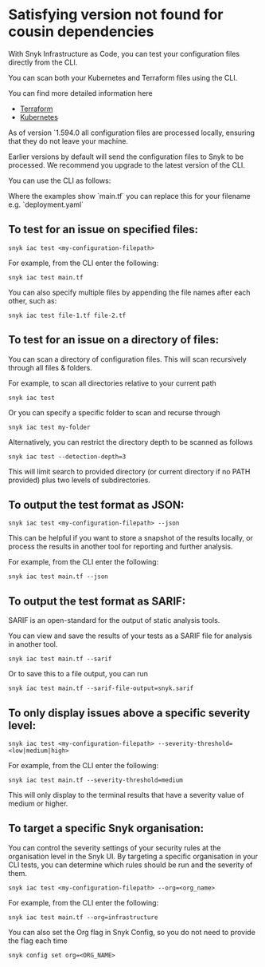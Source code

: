 # Satisfying version not found for cousin dependencies

With Snyk Infrastructure as Code, you can test your configuration files directly from the CLI.

You can scan both your Kubernetes and Terraform files using the CLI.

You can find more detailed information here

* [Terraform](https://support.snyk.io/hc/en-us/articles/360013723877-Test-your-Terraform-files-with-our-CLI-tool)
* [Kubernetes](https://support.snyk.io/hc/en-us/articles/360012429477-Test-your-Kubernetes-files-with-our-CLI-tool)

As of version \`1.594.0 all configuration files are processed locally, ensuring that they do not leave your machine. 

Earlier versions by default will send the configuration files to Snyk to be processed. We recommend you upgrade to the latest version of the CLI. 

You can use the CLI as follows:

Where the examples show \`main.tf\` you can replace this for your filename e.g. \`deployment.yaml\`

## To test for an issue on specified files:

```text
snyk iac test <my-configuration-filepath>
```

For example, from the CLI enter the following:

```text
snyk iac test main.tf
```

You can also specify multiple files by appending the file names after each other, such as:

```text
snyk iac test file-1.tf file-2.tf
```

## To test for an issue on a directory of files:

You can scan a directory of configuration files. This will scan recursively through all files & folders. 

For example, to scan all directories relative to your current path

```text
snyk iac test
```

Or you can specify a specific folder to scan and recurse through

```text
snyk iac test my-folder
```

Alternatively, you can restrict the directory depth to be scanned as follows

```text
snyk iac test --detection-depth=3 
```

This will limit search to provided directory \(or current directory if no PATH provided\) plus two levels of subdirectories.

## To output the test format as JSON:

```text
snyk iac test <my-configuration-filepath> --json
```

This can be helpful if you want to store a snapshot of the results locally, or process the results in another tool for reporting and further analysis. 

For example, from the CLI enter the following:

```text
snyk iac test main.tf --json
```

## To output the test format as SARIF:

SARIF is an open-standard for the output of static analysis tools.

You can view and save the results of your tests as a SARIF file for analysis in another tool.

```text
snyk iac test main.tf --sarif
```

Or to save this to a file output, you can run

```text
snyk iac test main.tf --sarif-file-output=snyk.sarif
```

## To only display issues above a specific severity level:

```text
snyk iac test <my-configuration-filepath> --severity-threshold=<low|medium|high>
```

For example, from the CLI enter the following:

```text
snyk iac test main.tf --severity-threshold=medium
```

This will only display to the terminal results that have a severity value of medium or higher.

## To target a specific Snyk organisation:

You can control the severity settings of your security rules at the organisation level in the Snyk UI. By targeting a specific organisation in your CLI tests, you can determine which rules should be run and the severity of them. 

```text
snyk iac test <my-configuration-filepath> --org=<org_name>
```

For example, from the CLI enter the following:

```text
snyk iac test main.tf --org=infrastructure
```

You can also set the Org flag in Snyk Config, so you do not need to provide the flag each time

```text
snyk config set org=<ORG_NAME>
```

